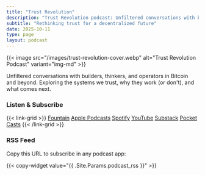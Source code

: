 ```yaml
---
title: "Trust Revolution"
description: "Trust Revolution podcast: Unfiltered conversations with builders, thinkers, and operators in Bitcoin. Exploring trust, decentralization, and what comes next."
subtitle: "Rethinking trust for a decentralized future"
date: 2025-10-11
type: page
layout: podcast
---
```


{{< image src="/images/trust-revolution-cover.webp" alt="Trust Revolution Podcast" variant="img-md" >}}

Unfiltered conversations with builders, thinkers, and operators in Bitcoin and beyond. Exploring the systems we trust, why they work (or don't), and what comes next.

### Listen & Subscribe

{{< link-grid >}}
[Fountain](https://fountain.fm/show/Mk0fJte5vrfiDQ5RyCZd)
[Apple Podcasts](https://podcasts.apple.com/us/podcast/trust-revolution/id1801093421)
[Spotify](https://open.spotify.com/show/28nrs8ROe8mhjtyA7kftYZ)
[YouTube](https://www.youtube.com/@trustrev)
[Substack](https://trustrevolution.substack.com)
[Pocket Casts](https://pocketcasts.com/podcast/trust-revolution/b34ae280-e76a-013d-1b17-0acc26574db2)
{{< /link-grid >}}

### RSS Feed

Copy this URL to subscribe in any podcast app:

{{< copy-widget value="{{ .Site.Params.podcast_rss }}" >}}
